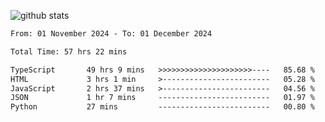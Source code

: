 
![github stats](https://github-readme-stats.vercel.app/api?username=realmahd1&show_icons=true&theme=codeSTACKr&hide_rank=true&count_private=true)

<!--START_SECTION:waka-->

```txt
From: 01 November 2024 - To: 01 December 2024

Total Time: 57 hrs 22 mins

TypeScript       49 hrs 9 mins   >>>>>>>>>>>>>>>>>>>>>----   85.68 %
HTML             3 hrs 1 min     >------------------------   05.28 %
JavaScript       2 hrs 37 mins   >------------------------   04.56 %
JSON             1 hr 7 mins     -------------------------   01.97 %
Python           27 mins         -------------------------   00.80 %
```

<!--END_SECTION:waka-->
